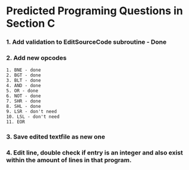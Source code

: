 # Predicted Programing Questions in Section C  
### 1. Add validation to EditSourceCode subroutine - Done
### 2. Add new opcodes
    1. BNE - done  
    2. BGT - done  
    3. BLT - done  
    4. AND - done  
    5. OR - done  
    6. NOT - done  
    7. SHR - done  
    8. SHL - done  
    9. LSR - don't need  
    10. LSL - don't need  
    11. EOR  
### 3. Save edited textfile as new one  
### 4. Edit line, double check if entry is an integer and also exist within the amount of lines in that program.  